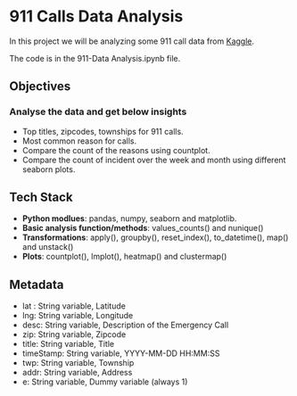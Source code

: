 # 911 Calls Data Analysis


In this project we will be analyzing some 911 call data from [Kaggle](https://www.kaggle.com/mchirico/montcoalert). 

The code is in the 911-Data Analysis.ipynb file.

## Objectives
### Analyse the data and get below insights
- Top titles, zipcodes, townships for 911 calls.
- Most common reason for calls.
- Compare the count of the reasons using countplot.
- Compare the count of incident over the week and month using different seaborn plots.


## Tech Stack
- **Python modlues**: pandas, numpy, seaborn and matplotlib.
- **Basic analysis function/methods**: values_counts() and nunique()
- **Transformations**: apply(), groupby(), reset_index(), to_datetime(), map() and unstack()
- **Plots**: countplot(), lmplot(), heatmap() and clustermap()


## Metadata
* lat : String variable, Latitude
* lng: String variable, Longitude
* desc: String variable, Description of the Emergency Call
* zip: String variable, Zipcode
* title: String variable, Title
* timeStamp: String variable, YYYY-MM-DD HH:MM:SS
* twp: String variable, Township
* addr: String variable, Address
* e: String variable, Dummy variable (always 1)